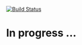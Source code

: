 [![Build Status](https://travis-ci.org/themyth92/angular2-lightbox.svg?branch=master)](https://travis-ci.org/themyth92/angular2-lightbox)
# In progress ...
